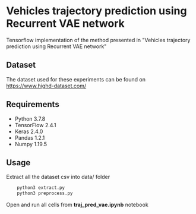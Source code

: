 # Vehicles trajectory prediction using Recurrent VAE network

Tensorflow implementation of the method presented in "Vehicles trajectory prediction using Recurrent VAE network"

## Dataset

The dataset used for these experiments can be found on https://www.highd-dataset.com/

## Requirements

  * Python 3.7.8
  * TensorFlow 2.4.1
  * Keras 2.4.0
  * Pandas 1.2.1
  * Numpy 1.19.5
  
## Usage

Extract all the dataset csv into data/ folder

```bash
    python3 extract.py
    python3 preprocess.py
```

Open and run all cells from **traj_pred_vae.ipynb** notebook
